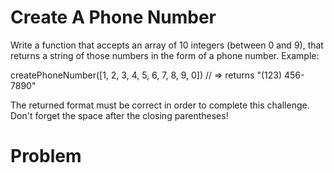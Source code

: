 # Create A Phone Number
Write a function that accepts an array of 10 integers (between 0 and 9), that returns a string of those numbers in the form of a phone number.
Example:

createPhoneNumber([1, 2, 3, 4, 5, 6, 7, 8, 9, 0]) // => returns "(123) 456-7890"

The returned format must be correct in order to complete this challenge.
Don't forget the space after the closing parentheses!

# Problem